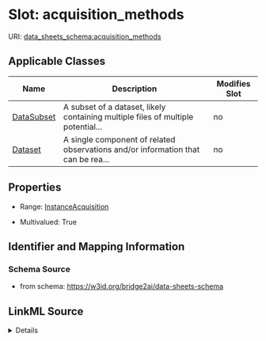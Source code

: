 

# Slot: acquisition_methods

URI: [data_sheets_schema:acquisition_methods](https://w3id.org/bridge2ai/data-sheets-schema/acquisition_methods)



<!-- no inheritance hierarchy -->





## Applicable Classes

| Name | Description | Modifies Slot |
| --- | --- | --- |
| [DataSubset](DataSubset.md) | A subset of a dataset, likely containing multiple files of multiple potential... |  no  |
| [Dataset](Dataset.md) | A single component of related observations and/or information that can be rea... |  no  |







## Properties

* Range: [InstanceAcquisition](InstanceAcquisition.md)

* Multivalued: True





## Identifier and Mapping Information







### Schema Source


* from schema: https://w3id.org/bridge2ai/data-sheets-schema




## LinkML Source

<details>
```yaml
name: acquisition_methods
from_schema: https://w3id.org/bridge2ai/data-sheets-schema
rank: 1000
multivalued: true
alias: acquisition_methods
owner: Dataset
domain_of:
- Dataset
range: InstanceAcquisition

```
</details>